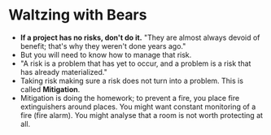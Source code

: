 # Waltzing with Bears

* **If a project has no risks, don't do it.** "They are almost always devoid of benefit; that's why they weren't done years ago."
* But you will need to know how to manage that risk.
* "A risk is a problem that has yet to occur, and a problem is a risk that has already materialized."
* Taking risk making sure a risk does not turn into a problem. This is called **Mitigation**.
* Mitigation is doing the homework; to prevent a fire, you place fire extinguishers around places. You might want constant monitoring of a fire (fire alarm). You might analyse that a room is not worth protecting at all.